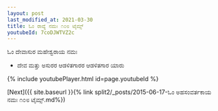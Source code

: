 ```yaml
---
layout: post
last_modified_at: 2021-03-30
title: ಓಂ ರಾವ್ಯೆ ನಮಃ ೧೦೮ ಟೈಮ್ಸ್
youtubeId: 7coDJWTVZ2c
---
```

 
 
 ಓಂ ದೇವಾಸುರ ಮಹೇಶ್ವರಾಯ ನಮಃ  
 
 -  ದೇವ ಮತ್ತು ಅಸುರರ ಆಡಳಿತಗಾರರ ಆಡಳಿತಗಾರ ಯಾರು 
 
  
 
  
 
 
 
 
 
 


{% include youtubePlayer.html id=page.youtubeId %}
 
[Next]({{ site.baseurl }}{% link  split2/_posts/2015-06-17-ಓಂ ಅಹಸಂವರ್ತಕಾಯ ನಮಃ ೧೦೮ ಟೈಮ್ಸ್.md%})
 
